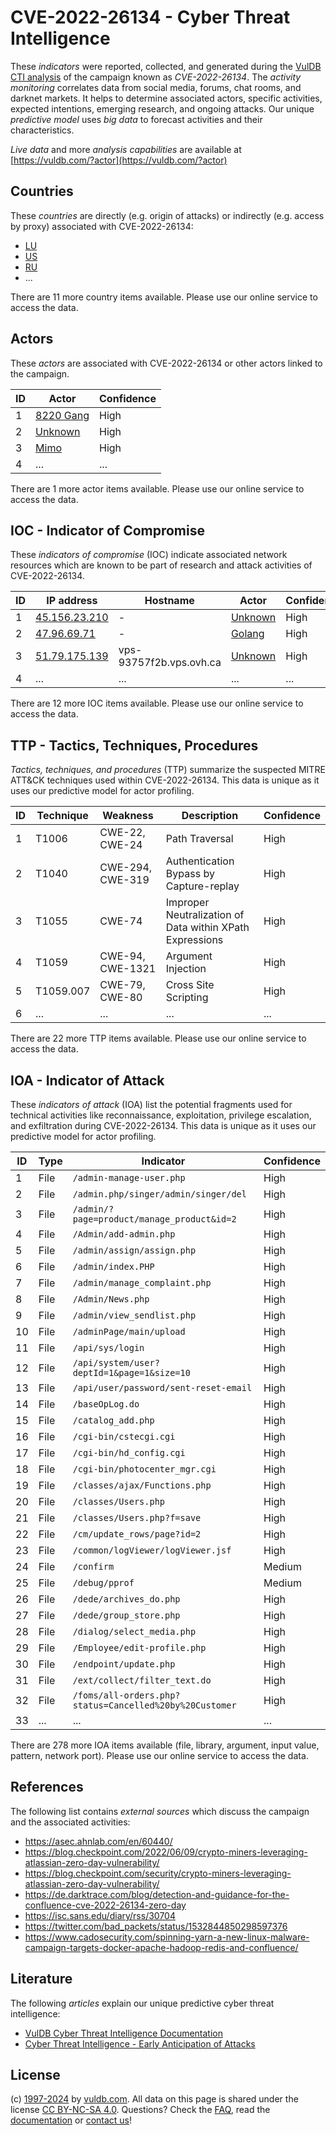 # CVE-2022-26134 - Cyber Threat Intelligence

These _indicators_ were reported, collected, and generated during the [VulDB CTI analysis](https://vuldb.com/?kb.cti) of the campaign known as _CVE-2022-26134_. The _activity monitoring_ correlates data from social media, forums, chat rooms, and darknet markets. It helps to determine associated actors, specific activities, expected intentions, emerging research, and ongoing attacks. Our unique _predictive model_ uses _big data_ to forecast activities and their characteristics.

_Live data_ and more _analysis capabilities_ are available at [https://vuldb.com/?actor](https://vuldb.com/?actor)

## Countries

These _countries_ are directly (e.g. origin of attacks) or indirectly (e.g. access by proxy) associated with CVE-2022-26134:

* [LU](https://vuldb.com/?country.lu)
* [US](https://vuldb.com/?country.us)
* [RU](https://vuldb.com/?country.ru)
* ...

There are 11 more country items available. Please use our online service to access the data.

## Actors

These _actors_ are associated with CVE-2022-26134 or other actors linked to the campaign.

ID | Actor | Confidence
-- | ----- | ----------
1 | [8220 Gang](https://vuldb.com/?actor.8220_gang) | High
2 | [Unknown](https://vuldb.com/?actor.unknown) | High
3 | [Mimo](https://vuldb.com/?actor.mimo) | High
4 | ... | ...

There are 1 more actor items available. Please use our online service to access the data.

## IOC - Indicator of Compromise

These _indicators of compromise_ (IOC) indicate associated network resources which are known to be part of research and attack activities of CVE-2022-26134.

ID | IP address | Hostname | Actor | Confidence
-- | ---------- | -------- | ----- | ----------
1 | [45.156.23.210](https://vuldb.com/?ip.45.156.23.210) | - | [Unknown](https://vuldb.com/?actor.unknown) | High
2 | [47.96.69.71](https://vuldb.com/?ip.47.96.69.71) | - | [Golang](https://vuldb.com/?actor.golang) | High
3 | [51.79.175.139](https://vuldb.com/?ip.51.79.175.139) | vps-93757f2b.vps.ovh.ca | [Unknown](https://vuldb.com/?actor.unknown) | High
4 | ... | ... | ... | ...

There are 12 more IOC items available. Please use our online service to access the data.

## TTP - Tactics, Techniques, Procedures

_Tactics, techniques, and procedures_ (TTP) summarize the suspected MITRE ATT&CK techniques used within CVE-2022-26134. This data is unique as it uses our predictive model for actor profiling.

ID | Technique | Weakness | Description | Confidence
-- | --------- | -------- | ----------- | ----------
1 | T1006 | CWE-22, CWE-24 | Path Traversal | High
2 | T1040 | CWE-294, CWE-319 | Authentication Bypass by Capture-replay | High
3 | T1055 | CWE-74 | Improper Neutralization of Data within XPath Expressions | High
4 | T1059 | CWE-94, CWE-1321 | Argument Injection | High
5 | T1059.007 | CWE-79, CWE-80 | Cross Site Scripting | High
6 | ... | ... | ... | ...

There are 22 more TTP items available. Please use our online service to access the data.

## IOA - Indicator of Attack

These _indicators of attack_ (IOA) list the potential fragments used for technical activities like reconnaissance, exploitation, privilege escalation, and exfiltration during CVE-2022-26134. This data is unique as it uses our predictive model for actor profiling.

ID | Type | Indicator | Confidence
-- | ---- | --------- | ----------
1 | File | `/admin-manage-user.php` | High
2 | File | `/admin.php/singer/admin/singer/del` | High
3 | File | `/admin/?page=product/manage_product&id=2` | High
4 | File | `/Admin/add-admin.php` | High
5 | File | `/admin/assign/assign.php` | High
6 | File | `/admin/index.PHP` | High
7 | File | `/admin/manage_complaint.php` | High
8 | File | `/Admin/News.php` | High
9 | File | `/admin/view_sendlist.php` | High
10 | File | `/adminPage/main/upload` | High
11 | File | `/api/sys/login` | High
12 | File | `/api/system/user?deptId=1&page=1&size=10` | High
13 | File | `/api/user/password/sent-reset-email` | High
14 | File | `/baseOpLog.do` | High
15 | File | `/catalog_add.php` | High
16 | File | `/cgi-bin/cstecgi.cgi` | High
17 | File | `/cgi-bin/hd_config.cgi` | High
18 | File | `/cgi-bin/photocenter_mgr.cgi` | High
19 | File | `/classes/ajax/Functions.php` | High
20 | File | `/classes/Users.php` | High
21 | File | `/classes/Users.php?f=save` | High
22 | File | `/cm/update_rows/page?id=2` | High
23 | File | `/common/logViewer/logViewer.jsf` | High
24 | File | `/confirm` | Medium
25 | File | `/debug/pprof` | Medium
26 | File | `/dede/archives_do.php` | High
27 | File | `/dede/group_store.php` | High
28 | File | `/dialog/select_media.php` | High
29 | File | `/Employee/edit-profile.php` | High
30 | File | `/endpoint/update.php` | High
31 | File | `/ext/collect/filter_text.do` | High
32 | File | `/foms/all-orders.php?status=Cancelled%20by%20Customer` | High
33 | ... | ... | ...

There are 278 more IOA items available (file, library, argument, input value, pattern, network port). Please use our online service to access the data.

## References

The following list contains _external sources_ which discuss the campaign and the associated activities:

* https://asec.ahnlab.com/en/60440/
* https://blog.checkpoint.com/2022/06/09/crypto-miners-leveraging-atlassian-zero-day-vulnerability/
* https://blog.checkpoint.com/security/crypto-miners-leveraging-atlassian-zero-day-vulnerability/
* https://de.darktrace.com/blog/detection-and-guidance-for-the-confluence-cve-2022-26134-zero-day
* https://isc.sans.edu/diary/rss/30704
* https://twitter.com/bad_packets/status/1532844850298597376
* https://www.cadosecurity.com/spinning-yarn-a-new-linux-malware-campaign-targets-docker-apache-hadoop-redis-and-confluence/

## Literature

The following _articles_ explain our unique predictive cyber threat intelligence:

* [VulDB Cyber Threat Intelligence Documentation](https://vuldb.com/?kb.cti)
* [Cyber Threat Intelligence - Early Anticipation of Attacks](https://www.scip.ch/en/?labs.20201022)

## License

(c) [1997-2024](https://vuldb.com/?kb.changelog) by [vuldb.com](https://vuldb.com/?kb.about). All data on this page is shared under the license [CC BY-NC-SA 4.0](https://creativecommons.org/licenses/by-nc-sa/4.0/). Questions? Check the [FAQ](https://vuldb.com/?kb.faq), read the [documentation](https://vuldb.com/?kb) or [contact us](https://vuldb.com/?contact)!
